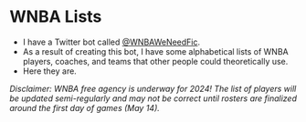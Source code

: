 # WNBA Lists

- I have a Twitter bot called [@WNBAWeNeedFic](https://twitter.com/WNBAWeNeedFic).
- As a result of creating this bot, I have some alphabetical lists of WNBA players, coaches, and teams that other people could theoretically use.
- Here they are.

_Disclaimer: WNBA free agency is underway for 2024! The list of players will be updated semi-regularly and may not be correct until rosters are finalized around the first day of games (May 14)._